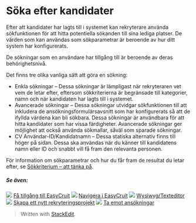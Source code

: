 # Söka efter kandidater

Efter att kandidater har lagts till i systemet kan rekryterare använda sökfunktionen för att hitta potentiella sökanden till sina lediga platser. De värden som kan användas som sökparametrar är beroende av hur ditt system har konfigurerats.

De sökningar som en användare har tillgång till är beroende av deras behörighetsnivå.

Det finns tre olika vanliga sätt att göra en sökning:

-   Enkla sökningar – Dessa sökningar är lämpligast när rekryteraren vet vem de letar efter, eftersom sökkriterierna är begränsade till kategorier, namn och när kandidaten har lagts till i systemet.
-   Avancerade sökningar – Dessa sökningar utvidgar sökfunktionen till att inkludera de ansökningsformulärsavsnitt som har konfigurerats så att de ifyllda värdena kan bli sökbara. Dessa sökningar är användbara för att hitta kandidater som har vissa färdigheter. Avancerade sökningar ger möjlighet att också använda sökmallar, såväl som sparade sökningar.
-   CV Användar-ID/Kandidatnamn – Dessa statiska alternativ finns till höger på sidan. Dessa ska användas när du känner till kandidatens namn eller ID och snabbt vill få fram den relevanta personen.

För information om sökparametrar och hur du får fram de resultat du letar efter, se  [Sökkriterium – att tänka på](searching_criteria_considerations_and_examples.htm).

##### Se även:

![](../Resources/Images/icon-document-link.png)  [Få tillgång till EasyCruit](accessing_easycruit.htm)
![](../Resources/Images/icon-document-link.png)  [Navigera i EasyCruit](navigation_in_easycruit.htm)
![](../Resources/Images/icon-document-link.png)  [Wysiwyg/Texteditor](wysiwyg_text_editor.htm)
![](../Resources/Images/icon-document-link.png)  [Skapa ett nytt rekryteringsprojekt](creating_a_new_vacancy.htm)
![](../Resources/Images/icon-document-link.png)  [Ta emot ansökningar](receiving_applications.htm)


> Written with [StackEdit](https://stackedit.io/).
<!--stackedit_data:
eyJoaXN0b3J5IjpbLTE4NDcxNTQ2NDBdfQ==
-->